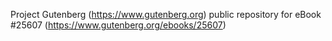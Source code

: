 Project Gutenberg (https://www.gutenberg.org) public repository for eBook #25607 (https://www.gutenberg.org/ebooks/25607)
